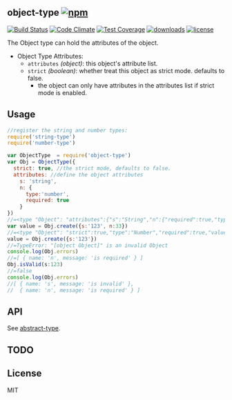 ## object-type [![npm][npm-svg]][npm]

[![Build Status][travis-svg]][travis]
[![Code Climate][codeclimate-svg]][codeclimate]
[![Test Coverage][codeclimate-test-svg]][codeclimate-test]
[![downloads][npm-download-svg]][npm]
[![license][npm-license-svg]][npm]

[npm]: https://npmjs.org/package/object-type
[npm-svg]: https://img.shields.io/npm/v/object-type.svg
[npm-download-svg]: https://img.shields.io/npm/dm/object-type.svg
[npm-license-svg]: https://img.shields.io/npm/l/object-type.svg
[travis-svg]: https://img.shields.io/travis/snowyu/object-type.js/master.svg
[travis]: http://travis-ci.org/snowyu/object-type.js
[codeclimate-svg]: https://codeclimate.com/github/snowyu/object-type.js/badges/gpa.svg
[codeclimate]: https://codeclimate.com/github/snowyu/object-type.js
[codeclimate-test-svg]: https://codeclimate.com/github/snowyu/object-type.js/badges/coverage.svg
[codeclimate-test]: https://codeclimate.com/github/snowyu/object-type.js/coverage

The Object type can hold the attributes of the object.

* Object Type Attributes:
  * `attributes` *(object)*: this object's attribute list.
  * `strict` *(boolean)*: whether treat this object as strict mode. defaults to false.
    * the object can only have attributes in the attributes list if strict mode is enabled.


## Usage

```js
//register the string and number types:
require('string-type')
require('number-type')

var ObjectType  = require('object-type')
var Obj = ObjectType({
  strict: true, //the strict mode, defaults to false.
  attributes: //define the object attributes
    s: 'string',
    n: {
      type:'number',
      required: true
    }
})
//=<type "Object": "attributes":{"s":"String","n":{"required":true,"type":"Number"}},"strict":true>
var value = Obj.create({s:'123', n:33})
//=<type "Object": "strict":true,"type":"Number","required":true,"value":{"s":"12","n":12}>
value = Obj.create({s:'123'})
//=TypeError: "[object Object]" is an invalid Object
console.log(Obj.errors)
//=[ { name: 'n', message: 'is required' } ]
Obj.isValid(s:123)
//=false
console.log(Obj.errors)
//[ { name: 's', message: 'is invalid' },
//  { name: 'n', message: 'is required' } ]
```

## API

See [abstract-type](https://github.com/snowyu/abstract-type.js).

## TODO


## License

MIT
